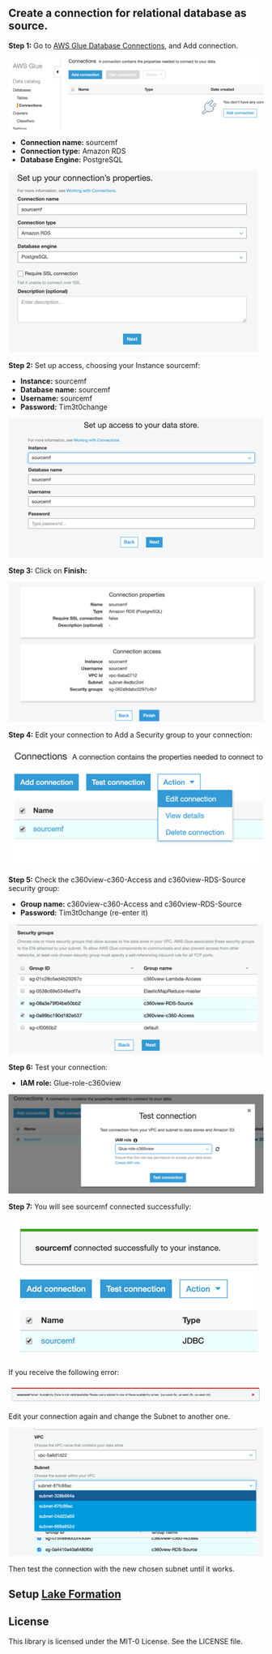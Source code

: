 ## Create a connection for relational database as source.


**Step 1:** Go to [AWS Glue Database Connections](https://us-west-2.console.aws.amazon.com/glue/home?region=us-west-2#catalog:tab=connections), and Add connection.

![bp 0](pic-bp00.png)

*	**Connection name:** sourcemf
*	**Connection type:** Amazon RDS
*	**Database Engine:** PostgreSQL



![cf 1](pic-bp01.png)


**Step 2:** Set up access, choosing your Instance sourcemf:

*	**Instance:** sourcemf
*	**Database name:** sourcemf
*	**Username:** sourcemf
*	**Password:** Tim3t0change

![cf 2](pic-bp02.png)


**Step 3:** Click on **Finish:**

![cf 3](pic-bp03.png)


**Step 4:** Edit your connection to Add a Security group to your connection:

![cf 4](pic-bp04.png)

**Step 5:** Check the c360view-c360-Access and c360view-RDS-Source security group:
* **Group name:** c360view-c360-Access and c360view-RDS-Source
* **Password:** Tim3t0change (re-enter it)

![cf 5](pic-bp05.png)

**Step 6:** Test your connection:
*	**IAM role:** Glue-role-c360view

![cf 6](pic-bp06.png)


**Step 7:** You will see sourcemf connected successfully:

![cf 7](pic-bp07.png)

If you receive the following error:

![cf 8](pic-bp08.png)

Edit your connection again and change the Subnet to another one.

![cf 9](pic-bp09.png)

Then test the connection with the new chosen subnet until it works.

## Setup [Lake Formation](../lakeformation/README.md)


## License

This library is licensed under the MIT-0 License. See the LICENSE file.
